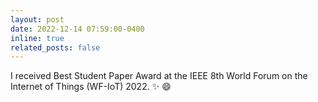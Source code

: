 ```yaml
---
layout: post
date: 2022-12-14 07:59:00-0400
inline: true
related_posts: false
---
```


I received Best Student Paper Award at the IEEE 8th World Forum on the Internet of Things (WF-IoT) 2022. :sparkles: :smile: